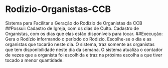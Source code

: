# Rodizio-Organistas-CCB
Sistema para Facilitar a Geração do Rodizio de Organistas da CCB
##Possui:
Cadastro de Igreja, com os dias de Culto.
Cadastro de Organistas, com os dias que elas estão disponíveis para tocar.
##Execução:
Gera o Rodízio informando o período do Rodizio.
Escolhe-se o dia e as organistas que tocarão neste dia.
O sistema, traz somente as organistas que tem disponibilidade neste dia da semana.
O sistema atualiza o contador de vezes que a organista foi escolhida e traz na próxima escolha a que tiver tocado a menor quantidade.
